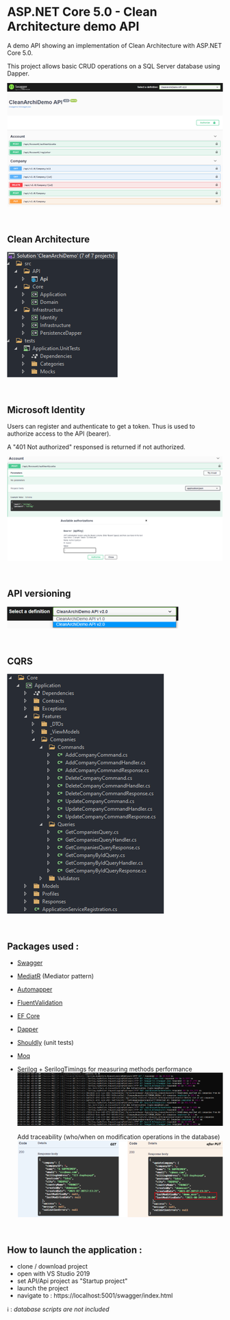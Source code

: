 # ASP.NET Core 5.0 - Clean Architecture demo API


A demo API showing an implementation of Clean Architecture with ASP.NET Core 5.0.

This project allows basic CRUD operations on a SQL Server database using Dapper.

![Alt text](https://github.com/cvionnet/AspnetCore-Clean_architecture_demo/blob/main/_resources/1-Overview.png?raw=true "API overview image")

<br/>

## Clean Architecture
![Alt text](https://github.com/cvionnet/AspnetCore-Clean_architecture_demo/blob/main/_resources/2-CleanArchi.png?raw=true "Clean projects image")

<br/>

## Microsoft Identity
Users can register and authenticate to get a token. Thus is used to authorize access to the API (bearer).

A "401 Not authorized" responsed is returned if not authorized.

![Alt text](https://github.com/cvionnet/AspnetCore-Clean_architecture_demo/blob/main/_resources/3-Authorize.png?raw=true "Identity image")

<br/>

## API versioning

![Alt text](https://github.com/cvionnet/AspnetCore-Clean_architecture_demo/blob/main/_resources/4-API%20version.png?raw=true "API Version image")

<br/>

## CQRS

![Alt text](https://github.com/cvionnet/AspnetCore-Clean_architecture_demo/blob/main/_resources/5-CQRS.png?raw=true "CQRS image")

<br/>

## Packages used :
- [Swagger](https://github.com/domaindrivendev/Swashbuckle.AspNetCore)
- [MediatR](https://github.com/jbogard/MediatR) (Mediator pattern)
- [Automapper](https://github.com/AutoMapper/AutoMapper)
- [FluentValidation](https://github.com/FluentValidation/FluentValidation)
- [EF Core](https://github.com/dotnet/efcore)
- [Dapper](https://github.com/DapperLib/Dapper)
- [Shouldly](https://github.com/shouldly/shouldly) (unit tests)
- [Moq](https://github.com/moq/moq4)
- [Serilog](https://github.com/serilog/serilog) + SerilogTimings for measuring methods performance
![Alt text](https://github.com/cvionnet/AspnetCore-Clean_architecture_demo/blob/main/_resources/6-Log.png?raw=true "Log image")

    Add traceability (who/when on modification operations in the database)
![Alt text](https://github.com/cvionnet/AspnetCore-Clean_architecture_demo/blob/main/_resources/7-Traceability.png?raw=true "Traceability image")


<br/>

## How to launch the application :
- clone / download project
- open with VS Studio 2019
- set API/Api project as "Startup project"
- launch the project
- navigate to : https://localhost:5001/swagger/index.html

ℹ️ : *database scripts are not included*
